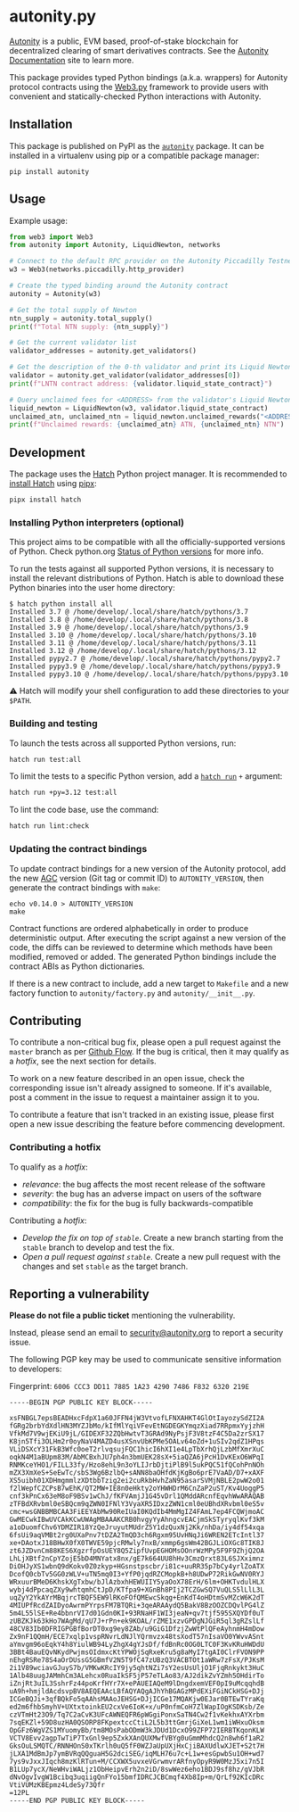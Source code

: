 # autonity.py

[Autonity](https://autonity.org) is a public, EVM based, proof-of-stake
blockchain for decentralized clearing of smart derivatives contracts. See the
[Autonity Documentation](https://docs.autonity.org) site to learn more.

This package provides typed Python bindings (a.k.a. wrappers) for Autonity
protocol contracts using the [Web3.py](https://github.com/ethereum/web3.py)
framework to provide users with convenient and statically-checked Python
interactions with Autonity.

## Installation

This package is published on PyPI as the
[`autonity`](https://pypi.org/project/autonity/) package. It can be installed in
a virtualenv using pip or a compatible package manager:

```console
pip install autonity
```

## Usage

Example usage:

```python
from web3 import Web3
from autonity import Autonity, LiquidNewton, networks

# Connect to the default RPC provider on the Autonity Piccadilly Testnet
w3 = Web3(networks.piccadilly.http_provider)

# Create the typed binding around the Autonity contract
autonity = Autonity(w3)

# Get the total supply of Newton
ntn_supply = autonity.total_supply()
print(f"Total NTN supply: {ntn_supply}")

# Get the current validator list
validator_addresses = autonity.get_validators()

# Get the description of the 0-th validator and print its Liquid Newton contract address
validator = autonity.get_validator(validator_addresses[0])
print(f"LNTN contract address: {validator.liquid_state_contract}")

# Query unclaimed fees for <ADDRESS> from the validator's Liquid Newton contract
liquid_newton = LiquidNewton(w3, validator.liquid_state_contract)
unclaimed_atn, unclaimed_ntn = liquid_newton.unclaimed_rewards("<ADDRESS>")
print(f"Unclaimed rewards: {unclaimed_atn} ATN, {unclaimed_ntn} NTN")
```

## Development

The package uses the [Hatch](https://hatch.pypa.io) Python project manager. It
is recommended to [install Hatch](https://hatch.pypa.io/latest/install/#pipx)
using [pipx](https://pipx.pypa.io/):

```sh
pipx install hatch
```

### Installing Python interpreters (optional)

This project aims to be compatible with all the officially-supported versions of
Python. Check python.org
[Status of Python versions](https://devguide.python.org/versions/) for more
info.

To run the tests against all supported Python versions, it is necessary to
install the relevant distributions of Python. Hatch is able to download these
Python binaries into the user home directory:

```console
$ hatch python install all
Installed 3.7 @ /home/develop/.local/share/hatch/pythons/3.7
Installed 3.8 @ /home/develop/.local/share/hatch/pythons/3.8
Installed 3.9 @ /home/develop/.local/share/hatch/pythons/3.9
Installed 3.10 @ /home/develop/.local/share/hatch/pythons/3.10
Installed 3.11 @ /home/develop/.local/share/hatch/pythons/3.11
Installed 3.12 @ /home/develop/.local/share/hatch/pythons/3.12
Installed pypy2.7 @ /home/develop/.local/share/hatch/pythons/pypy2.7
Installed pypy3.9 @ /home/develop/.local/share/hatch/pythons/pypy3.9
Installed pypy3.10 @ /home/develop/.local/share/hatch/pythons/pypy3.10
```

⚠️ Hatch will modify your shell configuration to add these directories to your
`$PATH`.

### Building and testing

To launch the tests across all supported Python versions, run:

```sh
hatch run test:all
```

To limit the tests to a specific Python version, add a
[`hatch run`](https://hatch.pypa.io/latest/cli/reference/#hatch-run) `+`
argument:

```sh
hatch run +py=3.12 test:all
```

To lint the code base, use the command:

```sh
hatch run lint:check
```

### Updating the contract bindings

To update contract bindings for a new version of the Autonity protocol, add the
new [AGC](https://github.com/autonity/autonity) version (Git tag or commit ID)
to `AUTONITY_VERSION`, then generate the contract bindings with `make`:

```console
echo v0.14.0 > AUTONITY_VERSION
make
```

Contract functions are ordered alphabetically in order to produce deterministic
output. After executing the script against a new version of the code, the diffs
can be reviewed to determine which methods have been modified, removed or added.
The generated Python bindings include the contract ABIs as Python dictionaries.

If there is a new contract to include, add a new target to `Makefile` and a new
factory function to `autonity/factory.py` and `autonity/__init__.py`.

## Contributing

To contribute a non-critical bug fix, please open a pull request against the
`master` branch as per
[Github Flow](https://docs.github.com/en/get-started/quickstart/github-flow). If
the bug is critical, then it may qualify as a _hotfix_, see the next section for
details.

To work on a new feature described in an open issue, check the corresponding
issue isn't already assigned to someone. If it's available, post a comment in
the issue to request a maintainer assign it to you.

To contribute a feature that isn't tracked in an existing issue, please first
open a new issue describing the feature before commencing development.

### Contributing a hotfix

To qualify as a _hotfix_:

- _relevance_: the bug affects the most recent release of the software
- _severity_: the bug has an adverse impact on users of the software
- _compatibility_: the fix for the bug is fully backwards-compatible

Contributing a _hotfix_:

- _Develop the fix on top of `stable`_. Create a new branch starting from the
  `stable` branch to develop and test the fix.
- _Open a pull request against `stable`_. Create a new pull request with the
  changes and set `stable` as the target branch.

## Reporting a vulnerability

**Please do not file a public ticket** mentioning the vulnerability.

Instead, please send an email to <security@autonity.org> to report a security
issue.

The following PGP key may be used to communicate sensitive information to
developers:

Fingerprint: `6006 CCC3 DD11 7885 1A23 4290 7486 F832 6320 219E`

```
-----BEGIN PGP PUBLIC KEY BLOCK-----

xsFNBGL7epsBEADHxcFdpX1a60JFFN4jW3VtvofLFNXAHKT4GlOtIayozySdZI2A
fGRg2brbYdXdlHN3MYZJbMo/kIfMlYqiVFevEtNGDEGKYmqzXiad7RRpmxYyjzhH
VfkMd7V9wjEKiU9jL/GIDEXF32ZQbHwtvT3GRAd9NyPsjF3V8tzF4C5Da2zrSX17
K8jn5Tfi3OLHm2r0oyNaV4MAZD4usXSnvUbKPMe5OALv64oZd+1uSIv2qdZ1HPqs
VLiDSXcY31FkB3Wfc0oeT2rlvqsujFQC1hicI6hXI1e4LpTbXrhQjLzbMfXmrXuC
oqkN4M1aBUpm83M/AbMCBxhJU7ph4n3bmUEK28sX+5iaQZA6jPcH1DvKExO6WPqI
RNMKceYHO1/FILL33fy/Hzo8ehL9n3oYLIJrbDjtiPlB9l5ukPQC51fQCohPnNOh
mZX3XmXeS+SeEwTc/sbS3Wg6BzlbQ+sANN8baOHfdKjKgBo6prE7VaAD/D7+xAXF
XS5uibh01XDHmgmmlzXDtbbTzig2ei2cuRkbHvhZaN95asarSVMjNBLE2pwW2o01
f2lWepfCZCPsB7wEhK/QT2MW+IE8n0eHkty2oYHWHDrM6CnZaP2uST/Kv4UoggP5
cnf3kPnCx63eM8oF9BSv1wChJ/fKFVAmjJ1G45vDrl1QMddARcnfEqvhWwARAQAB
zTFBdXRvbml0eSBQcm9qZWN0IFNlY3VyaXR5IDxzZWN1cml0eUBhdXRvbml0eS5v
cmc+wsGNBBMBCAA3FiEEYAbMw90ReIUaI0KQdIb4MmMgIZ4FAmL7ep4FCQWjmoAC
GwMECwkIBwUVCAkKCwUWAgMBAAAKCRB0hvgyYyAhngcvEACjmSkSTyryqlKvf3kM
a1oDuomfChv6YDMZIR18YzQeJruyutMUdrZ5Y1dzQuxNj2Kk/nhDa/iy4df54xqa
6fsUi9aqVMBt2rg0UXaPnv7tDZA2TmQD3ch6Rgxm95UvHNqJi6WREN2ETcIntl37
xe+DAotxJ18BHwX0fX0TWVE59pjcRMwly7nxB/xmmp6gsWm42BGJLiOXGc8TIK8J
zt6JZDvnCm88KES6XgzrfpOsUEY8Q5ZipfUvpEGHOMsOOnrWzMPy5F9F9ZhjQ2OA
LhLjXBtf2nCpYZojE5bD4MNYatx8nx/gE7k664UU8hHv3CmzQrxt83L6SJXximnz
DiOHJyXS1wbnQ9dKokv0Z0zkyp+HGsnstpscbr/i81c+uuRR35p7bCy4yrlZoATX
DcofQ0cbTv5GG0zWLV+uTN5mq0I3+YfP0jqdRZCMopkB+h8UDwP72RikGwNV0RYJ
WRxuurBMeD6KhskXgTxbw/bJlAzbxhHEWUIIY5yaOoX78ErH/6lm+OHKTvdulHLX
wybj4dPpcaqZXy9whtqmhCtJpD/KTfpa9+XGnBh8PIj2TCZGwSQ7VuQLS5lLlL3L
uqZyY2YkAYrMBqjrcTBQF5EW9lRKoFOfQMEwcSkqg+EnKdT4oHDtmSvMZcW6K2dT
4MIUPfRcdZAIDyoAwrmPYrpsFM7BTQRi+3qeARAAydQ5BakV8BzOOZCDQvlPG4lZ
5m4L55lSE+Re4bbnrVI7d01Gdn0KI+93RNaHF1WI3jeaN+qv7tjf595SXQYDf0uT
zUBZKJk63kHo7WAgMd/qU7J+rPn+ek9KOAL/rZME1xzvGPDgNJGiR5ql3gRZslLf
48CV83Ib0DFRIGPGBfBorDT0xg9ey8ZAb/u9GiG1DfzjZwWtPlQFeAyhnmH4mDow
Zx9nF1QQmH/ECE7xqlp1vspRNvrLdNJlYQrmvzx48tsXodT57nIsaVO0YWvvASnt
aYmvgm96oEqkY4h8YiulWB94LyZhgX4gYJsDf/fdBnRc0OG0LTC0F3KvKRuHWDdU
3BBt4BauEQvNKydPwjmsOIdmxcKtYPWOjSqRxeKru5g8aMyI7tgAI0ClrFVON9PP
nEhgRSRe78S4aOrDUssG5GBmfV2N5T9fC47zUBzQ3VACBTOt1aWRw7zFsX/PJKsM
2i1V89wciavGJuyS7b/VMKwKRcIY9jy5qhtNZi7sY2esUsUljO1FjqRnkykt3HuC
1Alb48uugJAMmhCm3ALehcx0RuaIkSF5jP57eTLAo83/AJ2dikZvYZmh5OHdirTo
iZnjRt3uIL3SshrFz44poKrfHYr7X+ePAUEIAQeM9lDngdxemVEF0pI9uMcqqhdB
uA9h+hmjldAcdsvpBV8AEQEAAcLBfAQYAQgAJhYhBGAGzMPdEXiFGiNCkHSG+DJj
ICGeBQJi+3qfBQkFo5qAAhsMAAoJEHSG+DJjICGe17MQAKjw0EJar0BTEwTYraKq
ed2m6fhbSmyhV+UXtxtoinkEU2cxVe6IoK+x/uP0nfmCoH7ZlWapIOgKSDKsb/Ze
czVTmHt23O9/Tq7C2aCvK3UFcAWNEQFR6pWGgiPonxSaTN4Cw2f1vKekhxAYXrbm
7sqEKZl+59D8uzHA0QSORP8FKpextccCtiL2L5b3ttGmrjGiXeL1wm1iWHxuOksm
OpGFz6WgVZS1MYuomyBb/tm8MOsPabODmW3kJDUd1DcxO99ZFP72IERBTKqonKLW
VCTV8Evv2agpTwTiP7TxGnl9ep5ZxkXAnQUXMwfVBYg0uGmmMhdcQ2n8wh6f1aR2
GksOuLSMQTC/RNNHOnS0xTKrlh0uQ5fF0WZJaUpUXjHxCjiBAXUdlwXJET+S2t7H
jLXA1MdBmJp7ymBVRqQQguaH5G2dciSEG/iqMLH76u7c+L1w+esGpwbSu1OH+wd7
7ys9vJxxJIqch8mzKlRTun+M/CCXWX5uvxeVGrwmvrARfnyOpyR9W0MzJ5xi7n5I
B1LUp7ycX/NeWHviWALjz1ObHeipvErh2n2iD/8swWez6eho1BDJ9sf8hz/gVJbR
dNvOgvIvgW1Bcibq3uqiigQnFYo15bmfIDRCJCBCmqf4Xb8Ip+m/QrLf92KIcDRc
VtiVUMzKBEpmz4LdeSy73Qfr
=12PL
-----END PGP PUBLIC KEY BLOCK-----
```
